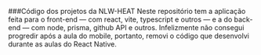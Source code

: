 ###Código dos projetos da NLW-HEAT
Neste repositório tem a aplicação feita para o front-end — com react, vite, typescript e outros — e a do back-end — com node, prisma, github API e outros. Infelizmente não consegui progredir 
após a aula do mobile, portanto, removi o código que desenvolvi durante as aulas do React Native.